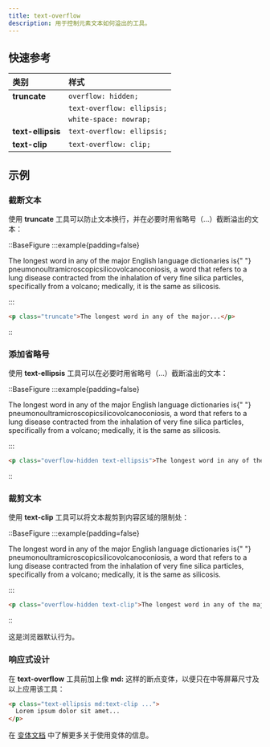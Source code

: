```yaml
---
title: text-overflow
description: 用于控制元素文本如何溢出的工具。
---
```


## 快速参考

| 类别          | 样式                           |
| :------------ | :----------------------------- |
| **truncate** | `overflow: hidden;`            |
|               | `text-overflow: ellipsis;`     |
|               | `white-space: nowrap;`         |
| **text-ellipsis** | `text-overflow: ellipsis;` |
| **text-clip** | `text-overflow: clip;`         |

## 示例

### 截断文本

使用 **truncate** 工具可以防止文本换行，并在必要时用省略号（...）截断溢出的文本：

::BaseFigure
:::example{padding=false}
<p class="mx-auto max-w-xs truncate border-x border-x-pink-400/30 py-8 text-gray-900 dark:text-gray-200">
The longest word in any of the major English language dictionaries is{" "}
<span class="font-bold">pneumonoultramicroscopicsilicovolcanoconiosis,</span> a word that refers to a lung
disease contracted from the inhalation of very fine silica particles, specifically from a volcano; medically, it
is the same as silicosis.
</p>
:::

```html
<p class="truncate">The longest word in any of the major...</p>
```
::

### 添加省略号

使用 **text-ellipsis** 工具可以在必要时用省略号（...）截断溢出的文本：

::BaseFigure
:::example{padding=false}
<p class="mx-auto max-w-xs overflow-hidden border-x border-x-pink-400/30 py-8 text-ellipsis text-gray-900 dark:text-gray-200">
The longest word in any of the major English language dictionaries is{" "}
  <span class="font-bold">pneumonoultramicroscopicsilicovolcanoconiosis,</span> a word that refers to a lung
  disease contracted from the inhalation of very fine silica particles, specifically from a volcano; medically, it
  is the same as silicosis.
</p>
:::

```html
<p class="overflow-hidden text-ellipsis">The longest word in any of the major...</p>
```

::

### 裁剪文本

使用 **text-clip** 工具可以将文本裁剪到内容区域的限制处：

::BaseFigure
:::example{padding=false}
<p class="mx-auto max-w-xs overflow-hidden border-x border-x-pink-400/30 py-8 text-clip text-gray-900 dark:text-gray-200">
The longest word in any of the major English language dictionaries is{" "}
<span class="font-bold">pneumonoultramicroscopicsilicovolcanoconiosis,</span> a word that refers to a lung
disease contracted from the inhalation of very fine silica particles, specifically from a volcano; medically, it
is the same as silicosis.
</p>
:::

```html
<p class="overflow-hidden text-clip">The longest word in any of the major...</p>
```
::

这是浏览器默认行为。

### 响应式设计

在 **text-overflow** 工具前加上像 **md:** 这样的断点变体，以便只在中等屏幕尺寸及以上应用该工具：

```html
<p class="text-ellipsis md:text-clip ...">
  Lorem ipsum dolor sit amet...
</p>
```

在 [变体文档](https://tailwindcss.com/docs/hover-focus-and-other-states%23variants) 中了解更多关于使用变体的信息。


